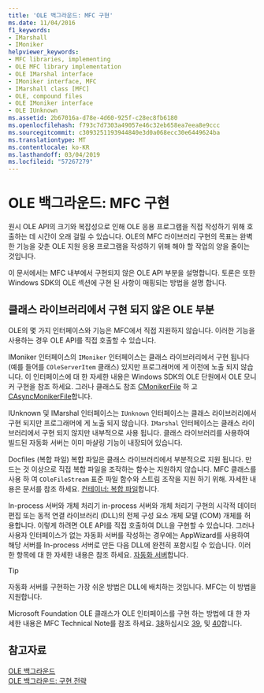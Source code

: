 ```yaml
---
title: 'OLE 백그라운드: MFC 구현'
ms.date: 11/04/2016
f1_keywords:
- IMarshall
- IMoniker
helpviewer_keywords:
- MFC libraries, implementing
- OLE MFC library implementation
- OLE IMarshal interface
- IMoniker interface, MFC
- IMarshall class [MFC]
- OLE, compound files
- OLE IMoniker interface
- OLE IUnknown
ms.assetid: 2b67016a-d78e-4d60-925f-c28ec8fb6180
ms.openlocfilehash: f793c7d7303a49057e46c32eb658ea7eea8e9ccc
ms.sourcegitcommit: c3093251193944840e3d0a068ecc30e6449624ba
ms.translationtype: MT
ms.contentlocale: ko-KR
ms.lasthandoff: 03/04/2019
ms.locfileid: "57267279"
---
```

# <a name="ole-background-mfc-implementation"></a>OLE 백그라운드: MFC 구현

원시 OLE API의 크기와 복잡성으로 인해 OLE 응용 프로그램을 직접 작성하기 위해 호출하는 데 시간이 오래 걸릴 수 있습니다. OLE의 MFC 라이브러리 구현의 목표는 완벽한 기능을 갖춘 OLE 지원 응용 프로그램을 작성하기 위해 해야 할 작업의 양을 줄이는 것입니다.

이 문서에서는 MFC 내부에서 구현되지 않은 OLE API 부분을 설명합니다. 토론은 또한 Windows SDK의 OLE 섹션에 구현 된 사항이 매핑되는 방법을 설명 합니다.

##  <a name="_core_portions_of_ole_not_implemented_by_the_class_library"></a> 클래스 라이브러리에서 구현 되지 않은 OLE 부분

OLE의 몇 가지 인터페이스와 기능은 MFC에서 직접 지원하지 않습니다. 이러한 기능을 사용하는 경우 OLE API를 직접 호출할 수 있습니다.

IMoniker 인터페이스의 `IMoniker` 인터페이스는 클래스 라이브러리에서 구현 됩니다 (예를 들어를 `COleServerItem` 클래스) 있지만 프로그래머에 게 이전에 노출 되지 않습니다. 이 인터페이스에 대 한 자세한 내용은 Windows SDK의 OLE 단원에서 OLE 모니커 구현을 참조 하세요. 그러나 클래스도 참조 [CMonikerFile](../mfc/reference/cmonikerfile-class.md) 하 고 [CAsyncMonikerFile](../mfc/reference/casyncmonikerfile-class.md)합니다.

IUnknown 및 IMarshal 인터페이스는 `IUnknown` 인터페이스는 클래스 라이브러리에서 구현 되지만 프로그래머에 게 노출 되지 않습니다. `IMarshal` 인터페이스는 클래스 라이브러리에서 구현 되지 않지만 내부적으로 사용 됩니다. 클래스 라이브러리를 사용하여 빌드된 자동화 서버는 이미 마샬링 기능이 내장되어 있습니다.

Docfiles (복합 파일) 복합 파일은 클래스 라이브러리에서 부분적으로 지원 됩니다. 만드는 것 이상으로 직접 복합 파일을 조작하는 함수는 지원하지 않습니다. MFC 클래스를 사용 하 여 `COleFileStream` 표준 파일 함수와 스트림 조작을 지원 하기 위해. 자세한 내용은 문서를 참조 하세요. [컨테이너: 복합 파일](../mfc/containers-compound-files.md)합니다.

In-process 서버와 개체 처리기 in-process 서버와 개체 처리기 구현의 시각적 데이터 편집 또는 동적 연결 라이브러리 (DLL)의 전체 구성 요소 개체 모델 (COM) 개체를 허용합니다. 이렇게 하려면 OLE API를 직접 호출하여 DLL을 구현할 수 있습니다. 그러나 사용자 인터페이스가 없는 자동화 서버를 작성하는 경우에는 AppWizard를 사용하여 해당 서버를 In-process 서버로 만든 다음 DLL에 완전히 포함시킬 수 있습니다. 이러한 항목에 대 한 자세한 내용은 참조 하세요. [자동화 서버](../mfc/automation-servers.md)합니다.

> [!TIP]
>  자동화 서버를 구현하는 가장 쉬운 방법은 DLL에 배치하는 것입니다. MFC는 이 방법을 지원합니다.

Microsoft Foundation OLE 클래스가 OLE 인터페이스를 구현 하는 방법에 대 한 자세한 내용은 MFC Technical Note를 참조 하세요. [38](../mfc/tn038-mfc-ole-iunknown-implementation.md)하십시오 [39](../mfc/tn039-mfc-ole-automation-implementation.md), 및 [40](../mfc/tn040-mfc-ole-in-place-resizing-and-zooming.md)합니다.

## <a name="see-also"></a>참고자료

[OLE 백그라운드](../mfc/ole-background.md)<br/>
[OLE 백그라운드: 구현 전략](../mfc/ole-background-implementation-strategies.md)
